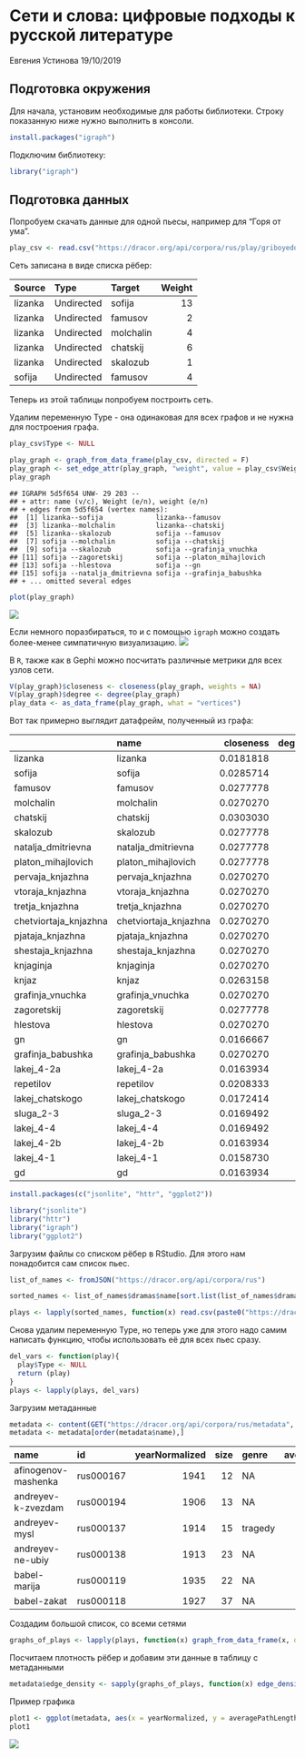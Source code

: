 Сети и слова: цифровые подходы к русской литературе
================
Евгения Устинова
19/10/2019

## Подготовка окружения

Для начала, установим необходимые для работы библиотеки. Строку
показанную ниже нужно выполнить в консоли.

``` r
install.packages("igraph")
```

Подключим библиотекy:

``` r
library("igraph")
```

## Подготовка данных

Попробуем скачать данные для одной пьесы, например для “Горя от ума”.

``` r
play_csv <- read.csv("https://dracor.org/api/corpora/rus/play/griboyedov-gore-ot-uma/networkdata/csv", stringsAsFactors = F)
```

Сеть записана в виде списка рёбер:

| Source  | Type       | Target    | Weight |
| :------ | :--------- | :-------- | -----: |
| lizanka | Undirected | sofija    |     13 |
| lizanka | Undirected | famusov   |      2 |
| lizanka | Undirected | molchalin |      4 |
| lizanka | Undirected | chatskij  |      6 |
| lizanka | Undirected | skalozub  |      1 |
| sofija  | Undirected | famusov   |      4 |

Теперь из этой таблицы попробуем построить сеть.

Удалим переменную Type - она одинаковая для всех графов и не нужна для
построения графа.

``` r
play_csv$Type <- NULL
```

``` r
play_graph <- graph_from_data_frame(play_csv, directed = F)
play_graph <- set_edge_attr(play_graph, "weight", value = play_csv$Weight)
play_graph
```

    ## IGRAPH 5d5f654 UNW- 29 203 -- 
    ## + attr: name (v/c), Weight (e/n), weight (e/n)
    ## + edges from 5d5f654 (vertex names):
    ##  [1] lizanka--sofija             lizanka--famusov           
    ##  [3] lizanka--molchalin          lizanka--chatskij          
    ##  [5] lizanka--skalozub           sofija --famusov           
    ##  [7] sofija --molchalin          sofija --chatskij          
    ##  [9] sofija --skalozub           sofija --grafinja_vnuchka  
    ## [11] sofija --zagoretskij        sofija --platon_mihajlovich
    ## [13] sofija --hlestova           sofija --gn                
    ## [15] sofija --natalja_dmitrievna sofija --grafinja_babushka 
    ## + ... omitted several edges

``` r
plot(play_graph)
```

![](workshop_files/figure-gfm/unnamed-chunk-8-1.png)<!-- -->

Если немного поразбираться, то и с помощью `igraph` можно создать
более-менее симпатичную визуализацию.
![](workshop_files/figure-gfm/unnamed-chunk-9-1.png)<!-- -->

В `R`, также как в Gephi можно посчитать различные метрики для всех
узлов сети.

``` r
V(play_graph)$closeness <- closeness(play_graph, weights = NA)
V(play_graph)$degree <- degree(play_graph)
play_data <- as_data_frame(play_graph, what = "vertices")
```

Вот так примерно выглядит датафрейм, полученный из графа:

|                        | name                   | closeness | degree |
| ---------------------- | :--------------------- | --------: | -----: |
| lizanka                | lizanka                | 0.0181818 |      5 |
| sofija                 | sofija                 | 0.0285714 |     21 |
| famusov                | famusov                | 0.0277778 |     20 |
| molchalin              | molchalin              | 0.0270270 |     19 |
| chatskij               | chatskij               | 0.0303030 |     23 |
| skalozub               | skalozub               | 0.0277778 |     20 |
| natalja\_dmitrievna    | natalja\_dmitrievna    | 0.0277778 |     20 |
| platon\_mihajlovich    | platon\_mihajlovich    | 0.0277778 |     20 |
| pervaja\_knjazhna      | pervaja\_knjazhna      | 0.0270270 |     19 |
| vtoraja\_knjazhna      | vtoraja\_knjazhna      | 0.0270270 |     19 |
| tretja\_knjazhna       | tretja\_knjazhna       | 0.0270270 |     19 |
| chetviortaja\_knjazhna | chetviortaja\_knjazhna | 0.0270270 |     19 |
| pjataja\_knjazhna      | pjataja\_knjazhna      | 0.0270270 |     19 |
| shestaja\_knjazhna     | shestaja\_knjazhna     | 0.0270270 |     19 |
| knjaginja              | knjaginja              | 0.0270270 |     19 |
| knjaz                  | knjaz                  | 0.0263158 |     18 |
| grafinja\_vnuchka      | grafinja\_vnuchka      | 0.0270270 |     19 |
| zagoretskij            | zagoretskij            | 0.0277778 |     20 |
| hlestova               | hlestova               | 0.0270270 |     19 |
| gn                     | gn                     | 0.0166667 |      2 |
| grafinja\_babushka     | grafinja\_babushka     | 0.0270270 |     19 |
| lakej\_4-2a            | lakej\_4-2a            | 0.0163934 |      3 |
| repetilov              | repetilov              | 0.0208333 |     12 |
| lakej\_chatskogo       | lakej\_chatskogo       | 0.0172414 |      2 |
| sluga\_2-3             | sluga\_2-3             | 0.0169492 |      2 |
| lakej\_4-4             | lakej\_4-4             | 0.0169492 |      2 |
| lakej\_4-2b            | lakej\_4-2b            | 0.0163934 |      3 |
| lakej\_4-1             | lakej\_4-1             | 0.0158730 |      2 |
| gd                     | gd                     | 0.0163934 |      2 |

``` r
install.packages(c("jsonlite", "httr", "ggplot2"))
```

``` r
library("jsonlite")
library("httr")
library("igraph")
library("ggplot2")
```

Загрузим файлы со списком рёбер в RStudio. Для этого нам понадобится сам
список пьес.

``` r
list_of_names <- fromJSON("https://dracor.org/api/corpora/rus")

sorted_names <- list_of_names$dramas$name[sort.list(list_of_names$dramas$name)]
```

``` r
plays <- lapply(sorted_names, function(x) read.csv(paste0("https://dracor.org/api/corpora/rus/play/", x, "/networkdata/csv"), stringsAsFactors = F))
```

Снова удалим переменную Type, но теперь уже для этого надо самим
написать функцию, чтобы использовать её для всех пьес сразу.

``` r
del_vars <- function(play){
  play$Type <- NULL
  return (play)
}
plays <- lapply(plays, del_vars)
```

Загрузим метаданные

``` r
metadata <- content(GET("https://dracor.org/api/corpora/rus/metadata", accept("text/csv")), as = "parsed")
metadata <- metadata[order(metadata$name),]
```

| name                | id        | yearNormalized | size | genre   | averageClustering |   density | averagePathLength | maxDegreeIds             | averageDegree | diameter | yearPremiered | yearPrinted | maxDegree | numOfSpeakers | numConnectedComponents | yearWritten | numOfSegments | wikipediaLinkCount | numOfActs |
| :------------------ | :-------- | -------------: | ---: | :------ | ----------------: | --------: | ----------------: | :----------------------- | ------------: | -------: | ------------: | ----------: | --------: | ------------: | ---------------------: | ----------: | ------------: | -----------------: | --------: |
| afinogenov-mashenka | rus000167 |           1941 |   12 | NA      |         0.9599327 | 0.9545455 |          1.045454 | several characters       |     10.500000 |        2 |          1941 |        1941 |        11 |            12 |                      1 |        1940 |             7 |                  1 |         3 |
| andreyev-k-zvezdam  | rus000194 |           1906 |   13 | NA      |         0.9580420 | 0.9487179 |          1.051282 | several characters       |     11.384615 |        2 |          1906 |          NA |        12 |            13 |                      1 |        1905 |             4 |                  0 |         4 |
| andreyev-mysl       | rus000137 |           1914 |   15 | tragedy |         0.8108995 | 0.3714286 |          1.914286 | kerzhentsev              |      5.200000 |        3 |          1914 |        1914 |         9 |            15 |                      1 |        1913 |             6 |                  0 |         3 |
| andreyev-ne-ubiy    | rus000138 |           1913 |   23 | NA      |         0.9121040 | 0.5889328 |          1.415020 | vasilisa\_petrovna|yakov |     12.956522 |        3 |          1913 |        1913 |        21 |            23 |                      1 |        1913 |             6 |                  0 |         5 |
| babel-marija        | rus000119 |           1935 |   22 | NA      |         0.8762715 | 0.3203463 |          1.909091 | katya                    |      6.727273 |        3 |          1964 |        1935 |        14 |            22 |                      1 |        1934 |             8 |                  2 |         0 |
| babel-zakat         | rus000118 |           1927 |   37 | NA      |         0.8985211 | 0.3918919 |          1.674174 | mendel                   |     14.108108 |        3 |          1927 |        1928 |        32 |            37 |                      1 |          NA |             8 |                  3 |         0 |

Создадим большой список, со всеми сетями

``` r
graphs_of_plays <- lapply(plays, function(x) graph_from_data_frame(x, directed = F))
```

Посчитаем плотность рёбер и добавим эти данные в таблицу с метаданными

``` r
metadata$edge_density <- sapply(graphs_of_plays, function(x) edge_density(x, loops = FALSE))
```

Пример графика

``` r
plot1 <- ggplot(metadata, aes(x = yearNormalized, y = averagePathLength)) + geom_point()
plot1
```

![](workshop_files/figure-gfm/unnamed-chunk-21-1.png)<!-- -->
